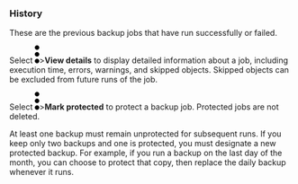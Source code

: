 ### History

These are the previous backup jobs that have run successfully or failed.

Select ![more_vert_kebob-15px.svg](more_vert_kebob-15px.svg)>**View details** to display detailed information about a job, including execution time, errors, warnings, and skipped objects. Skipped objects can be excluded from future runs of the job.

Select ![more_vert_kebob-15px.svg](more_vert_kebob-15px.svg)>**Mark protected** to protect a backup job. Protected jobs are not deleted.

At least one backup must remain unprotected for subsequent runs. If you keep only two backups and one is protected, you must designate a new protected backup. For example, if you run a backup on the last day of the month, you can choose to protect that copy, then replace the daily backup whenever it runs.
